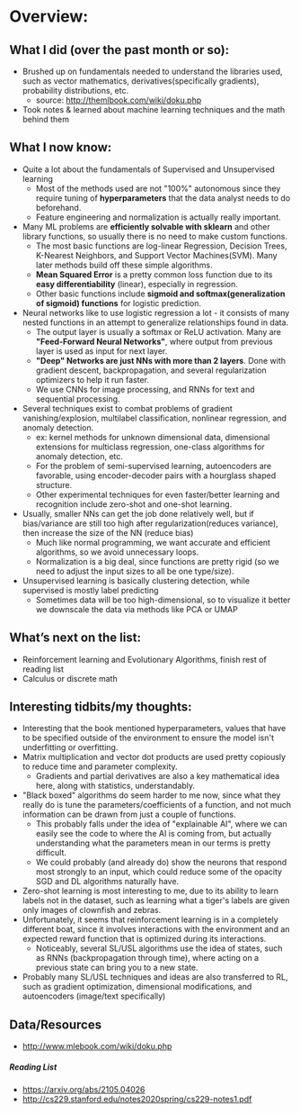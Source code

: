 # Overview: 
## What I did (over the past month or so):  
- Brushed up on fundamentals needed to understand the libraries used, such as vector mathematics, derivatives(specifically gradients), probability distributions, etc.
    -  source: http://themlbook.com/wiki/doku.php
-  Took notes & learned about machine learning techniques and the math behind them
## What I now know:
-  Quite a lot about the fundamentals of Supervised and Unsupervised learning
    -  Most of the methods used are not "100%" autonomous since they require tuning of **hyperparameters** that the data analyst needs to do beforehand.
    -  Feature engineering and normalization is actually really important.
-  Many ML problems are **efficiently solvable with sklearn** and other library functions, so usually there is no need to make custom functions.
    -  The most basic functions are log-linear Regression, Decision Trees, K-Nearest Neighbors, and Support Vector Machines(SVM). Many later methods build off these simple algorithms. 
    -  **Mean Squared Error** is a pretty common loss function due to its **easy differentiability** (linear), especially in regression. 
    -  Other basic functions include **sigmoid and softmax(generalization of sigmoid) functions** for logistic prediction.
-  Neural networks like to use logistic regression a lot - it consists of many nested functions in an attempt to generalize relationships found in data.
    -  The output layer is usually a softmax or ReLU activation. Many are **"Feed-Forward Neural Networks"**, where output from previous layer is used as input for next layer.
    -  **"Deep" Networks are just NNs with more than 2 layers**. Done with gradient descent, backpropagation, and several regularization optimizers to help it run faster.
    -  We use CNNs for image processing, and RNNs for text and sequential processing.
-  Several techniques exist to combat problems of gradient vanishing/explosion, multilabel classification, nonlinear regression, and anomaly detection.
    -  ex: kernel methods for unknown dimensional data, dimensional extensions for multiclass regression, one-class algorithms for anomaly detection, etc.
    -  For the problem of semi-supervised learning, autoencoders are favorable, using encoder-decoder pairs with a hourglass shaped structure.
    -  Other experimental techniques for even faster/better learning and recognition include zero-shot and one-shot learning.
-  Usually, smaller NNs can get the job done relatively well, but if bias/variance are still too high after regularization(reduces variance), then increase the size of the NN (reduce bias)
    -  Much like normal programming, we want accurate and efficient algorithms, so we avoid unnecessary loops.
    -  Normalization is a big deal, since functions are pretty rigid (so we need to adjust the input sizes to all be one type/size).
-  Unsupervised learning is basically clustering detection, while supervised is mostly label predicting
    -  Sometimes data will be too high-dimensional, so to visualize it better we downscale the data via methods like PCA or UMAP 
## What’s next on the list:
- Reinforcement learning and Evolutionary Algorithms, finish rest of reading list
- Calculus or discrete math
## Interesting tidbits/my thoughts:
- Interesting that the book mentioned hyperparameters, values that have to be specified outside of the environment to ensure the model isn't underfitting or overfitting.
- Matrix multiplication and vector dot products are used pretty copiously to reduce time and parameter complexity. 
    - Gradients and partial derivatives are also a key mathematical idea here, along with statistics, understandably.
- "Black boxed" algorithms do seem harder to me now, since what they really do is tune the parameters/coefficients of a function, and not much information can be drawn from just a couple of functions.
    - This probably falls under the idea of "explainable AI", where we can easily see the code to where the AI is coming from, but actually understanding what the parameters mean in our terms is pretty difficult.
    - We could probably (and already do) show the neurons that respond most strongly to an input, which could reduce some of the opacity SGD and DL algorithms naturally have.
- Zero-shot learning is most interesting to me, due to its ability to learn labels not in the dataset, such as learning what a tiger's labels are given only images of clownfish and zebras.
- Unfortunately, it seems that reinforcement learning is in a completely different boat, since it involves interactions with the environment and an expected reward function that is optimized during its interactions. 
    - Noticeably, several SL/USL algorithms use the idea of states, such as RNNs (backpropagation through time), where acting on a previous state can bring you to a new state.
- Probably many SL/USL techniques and ideas are also transferred to RL, such as gradient optimization, dimensional modifications, and autoencoders (image/text specifically)
## Data/Resources
- http://www.mlebook.com/wiki/doku.php
##### Reading List
- https://arxiv.org/abs/2105.04026
- http://cs229.stanford.edu/notes2020spring/cs229-notes1.pdf
